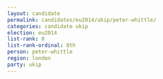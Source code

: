 ```yaml
---
layout: candidate
permalink: candidates/eu2014/ukip/peter-whittle/
categories: candidate ukip
election: eu2014
list-rank: 8
list-rank-ordinal: 8th
person: peter-whittle
region: london
party: ukip
---
```

